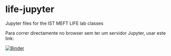 # life-jupyter
Jupyter files for the IST MEFT LIFE lab classes

Para correr directamente no browser sem ter um servidor Jupyter, usar este link:

[![Binder](http://mybinder.org/badge.svg)](https://beta.mybinder.org/v2/gh/bernardocarvalho/life-jupyter.git/master)
